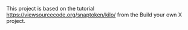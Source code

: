 This project is based on the tutorial https://viewsourcecode.org/snaptoken/kilo/ from the Build your own X project.

